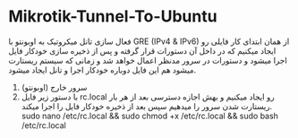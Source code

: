 # Mikrotik-Tunnel-To-Ubuntu
فعال سازی تانل میکروتیک به اوبونتو با GRE (IPv4 &amp; IPv6)
از همان ابتدای کار فایلی رو ایجاد میکنیم که در داخل آن دستورات قرار گرفته و پس از ذخیره سازی خودکار فایل اجرا میشود و دستورات در سرور مدنظر اعمال خواهد شد و زمانی که سیستم ریستارت میشود هم این فایل دوباره خودکار اجرا و تانل ایجاد میشود.
1. سرور خارج (اوبونتو)
2. با دستور زیر فایل rc.local رو ایجاد میکنیم و بهش اجازه دسترسی بعد از هر بار ریستارت شدن سرور را میدهیم سپس بعد از ذخیره خودکار فایل را اجرا میکند.
sudo nano /etc/rc.local && sudo chmod +x /etc/rc.local && sudo bash /etc/rc.local
